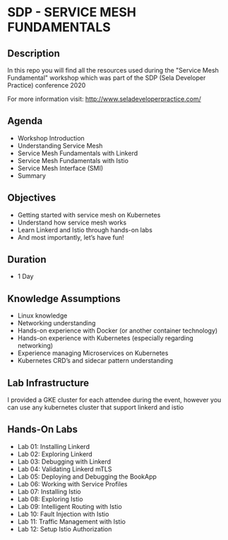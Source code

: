 # SDP - SERVICE MESH FUNDAMENTALS

## Description

In this repo you will find all the resources used during the "Service Mesh Fundamental" workshop which was part of the SDP (Sela Developer Practice) conference 2020

For more information visit: http://www.seladeveloperpractice.com/

## Agenda

- Workshop Introduction
- Understanding Service Mesh
- Service Mesh Fundamentals with Linkerd
- Service Mesh Fundamentals with Istio
- Service Mesh Interface (SMI)
- Summary

## Objectives

- Getting started with service mesh on Kubernetes
- Understand how service mesh works
- Learn Linkerd and Istio through hands-on labs 
- And most importantly, let’s have fun!

## Duration

- 1 Day

## Knowledge Assumptions

- Linux knowledge
- Networking understanding
- Hands-on experience with Docker (or another container technology)
- Hands-on experience with Kubernetes (especially regarding networking)
- Experience managing Microservices on Kubernetes
- Kubernetes CRD’s and sidecar pattern understanding

## Lab Infrastructure

I provided a GKE cluster for each attendee during the event, however you can use any kubernetes cluster that support linkerd and istio

## Hands-On Labs

- Lab 01: Installing Linkerd
- Lab 02: Exploring Linkerd
- Lab 03: Debugging with Linkerd
- Lab 04: Validating Linkerd mTLS
- Lab 05: Deploying and Debugging the BookApp
- Lab 06: Working with Service Profiles
- Lab 07: Installing Istio
- Lab 08: Exploring Istio
- Lab 09: Intelligent Routing with Istio
- Lab 10: Fault Injection with Istio
- Lab 11: Traffic Management with Istio
- Lab 12: Setup Istio Authorization
